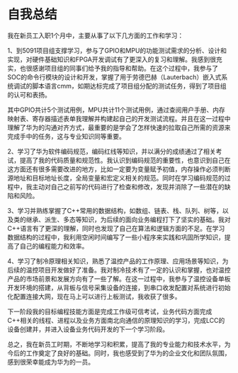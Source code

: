 # 自我总结

我在新员工入职1个月中，主要从事了以下几方面的工作和学习：

1、到5091项目组支撑学习，参与了GPIO和MPU的功能测试需求的分析、设计和实现，对硬件基础知识和FPGA开发调试有了更深入的复习和理解。我感到很充实，也很感谢项目组的同事们给予我的指导和帮助。在这个过程中，我参与了SOC的命令行模块的设计和开发，掌握了用于劳德巴赫（Lauterbach）嵌入式系统调试的脚本语言cmm，如期达标完成了项目组分配的测试任务，得到了项目组的认可和表扬。

其中GPIO共计5个测试用例，MPU共计11个测试用例，通过查阅用户手册、内存映射表、寄存器描述表单我理解并构建起自己的开发测试流程。并且在这一过程中理解了华为的沟通对齐方式，最重要的是学会了怎样快速的拉取自己所需的资源来完成手中的任务，这与专业知识同等重要。

2、学习了华为软件编码规范，编码红线等知识，并以满分的成绩通过了相关考试，提高了我的代码质量和规范性。我认识到编码规范的重要性，也意识到自己在这方面还有很多需要改进的地方，比如一定要为变量赋予初值，内存操作必须判断源地址和目标地址长度，全局变量和宏定义相关的规范。同时在学习编码规范的过程中，我主动对自己之前写的代码进行了检查和修改，发现并消除了一些潜在的缺陷和风险。

3、学习并熟练掌握了C++常用的数据结构，如数组、链表、栈、队列、树等，以及类的继承、派生、多态等知识，为后续的面向业务编程打下了坚实的基础。我对C++语言有了更深的理解，同时也发现了自己在算法和逻辑方面的不足。在学习数据结构的过程中，我利用空闲时间编写了一些小程序来实践和巩固所学知识，提高了自己的编程能力和效率。

4、学习了制冷原理相关知识，熟悉了温控产品的工作原理、应用场景等知识，为后续的温控项目开发做好了准备。我对制冷技术有了一定的认识和掌握，也对温控产品的市场前景和发展方向有了一些了解。在这一过程中，我参与了温控设备单板开发环境的搭建，从背板与信号采集设备的连接，到串口收发配置对系统进行初始化配置连接大网，现在马上可以进行上板测试，我收获了很多。

下一阶段我的目标编程技能方面是完成工作级可信考试，业务代码方面完成C++相关的线程、进程以及业务方面南北向通信的原理知识的学习，完成LCC的设备创建并，并进入设备业务代码开发的下一个学习阶段。

总之，我在新员工时期，不断地学习和积累，提高了我的专业能力和技术水平，为今后的工作奠定了良好的基础。同时，我也感受到了华为的企业文化和团队氛围，感到很荣幸能成为华为的一员。
